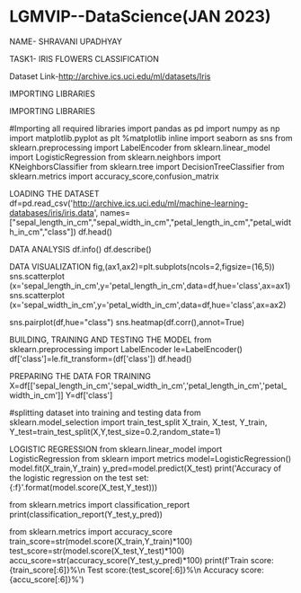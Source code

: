 # LGMVIP--DataScience(JAN 2023)

NAME- SHRAVANI UPADHYAY

TASK1- IRIS FLOWERS CLASSIFICATION

Dataset Link-http://archive.ics.uci.edu/ml/datasets/Iris

IMPORTING LIBRARIES

IMPORTING LIBRARIES

#Importing all required libraries
import pandas as pd
import numpy as np
import matplotlib.pyplot as plt
%matplotlib inline
import seaborn as sns
from sklearn.preprocessing import LabelEncoder
from sklearn.linear_model import LogisticRegression
from sklearn.neighbors import KNeighborsClassifier
from sklearn.tree import DecisionTreeClassifier
from sklearn.metrics import accuracy_score,confusion_matrix

LOADING THE DATASET
df=pd.read_csv('http://archive.ics.uci.edu/ml/machine-learning-databases/iris/iris.data',
               names=["sepal_length_in_cm","sepal_width_in_cm","petal_length_in_cm","petal_width_in_cm","class"])
               df.head()
               
DATA ANALYSIS
df.info()
df.describe()

DATA VISUALIZATION
fig,(ax1,ax2)=plt.subplots(ncols=2,figsize=(16,5))
sns.scatterplot (x='sepal_length_in_cm',y='petal_length_in_cm',data=df,hue='class',ax=ax1)
sns.scatterplot (x='sepal_width_in_cm',y='petal_width_in_cm',data=df,hue='class',ax=ax2)


sns.pairplot(df,hue="class")
sns.heatmap(df.corr(),annot=True)

BUILDING, TRAINING AND TESTING THE MODEL
from sklearn.preprocessing import LabelEncoder
le=LabelEncoder()
df['class']=le.fit_transform=(df['class'])
df.head()

PREPARING THE DATA FOR TRAINING
X=df[['sepal_length_in_cm','sepal_width_in_cm','petal_length_in_cm','petal_width_in_cm']]
Y=df['class']

#splitting dataset into training and testing data
from sklearn.model_selection import train_test_split
X_train, X_test,  Y_train, Y_test=train_test_split(X,Y,test_size=0.2,random_state=1)

LOGISTIC REGRESSION
from sklearn.linear_model import LogisticRegression
from sklearn import metrics
model=LogisticRegression()
model.fit(X_train,Y_train)
y_pred=model.predict(X_test)
print('Accuracy of the logistic regression on the test set:{:f}'.format(model.score(X_test,Y_test)))

from sklearn.metrics import classification_report
print(classification_report(Y_test,y_pred))

from sklearn.metrics import accuracy_score
train_score=str(model.score(X_train,Y_train)*100)
test_score=str(model.score(X_test,Y_test)*100)
accu_score=str(accuracy_score(Y_test,y_pred)*100)
print(f'Train score:{train_score[:6]}%\n Test score:{test_score[:6]}%\n Accuracy score:{accu_score[:6]}%')
